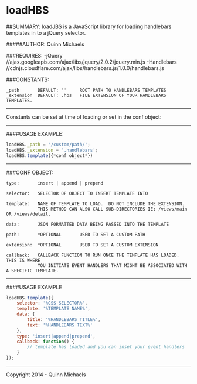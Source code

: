 loadHBS
=======

##SUMMARY:
loadJBS is a JavaScript library for loading handlebars templates in to a jQuery selector.


#####AUTHOR:
Quinn Michaels


###REQUIRES:
	-jQuery				//ajax.googleapis.com/ajax/libs/jquery/2.0.2/jquery.min.js
	-Handlebars			//cdnjs.cloudflare.com/ajax/libs/handlebars.js/1.0.0/handlebars.js


###CONSTANTS:

	_path		DEFAULT: ''		ROOT PATH TO HANDLEBARS TEMPLATES
	_extension	DEFAULT: .hbs	FILE EXTENSION OF YOUR HANDLEBARS TEMPLATES.

***********************************************************************
Constants can be set at time of loading or set in the conf object:
***********************************************************************
####USAGE EXAMPLE:
```javascript
loadHBS._path = '/custom/path/';
loadHBS._extension = '.handlebars';
loadHBS.template({*conf object*})
```
***********************************************************************

###CONF OBJECT:

	type:		insert | append | prepend

	selector: 	SELECTOR OF OBJECT TO INSERT TEMPLATE INTO

	template: 	NAME OF TEMPLATE TO LOAD.  DO NOT INCLUDE THE EXTENSION.
				THIS METHOD CAN ALSO CALL SUB-DIRECTORIES IE: /views/main OR /views/detail.

	data:		JSON FORMATTED DATA BEING PASSED INTO THE TEMPLATE

	path:		*OPTIONAL		USED TO SET A CUSTOM PATH

	extension:	*OPTIONAL		USED TO SET A CUSTOM EXTENSION

	callback:	CALLBACK FUNCTION TO RUN ONCE THE TEMPLATE HAS LOADED.  THIS IS WHERE
				YOU INITIATE EVENT HANDLERS THAT MIGHT BE ASSOCIATED WITH A SPECIFIC TEMPLATE.

***********************************************************************
####USAGE EXAMPLE
```javascript
loadHBS.template({
 	selector: '%CSS SELECTOR%',
 	template: '%TEMPLATE NAME%',
 	data: {
	 	title: '%HANDLEBARS TITLE%',
	 	text: '%HANDLEBARS TEXT%'
 	},
 	type: 'insert|append|prepend',
 	callback: function() {
     	// template has loaded and you can inset your event handlers
 	}
});
```
***********************************************************************

Copyright 2014 - Quinn Michaels